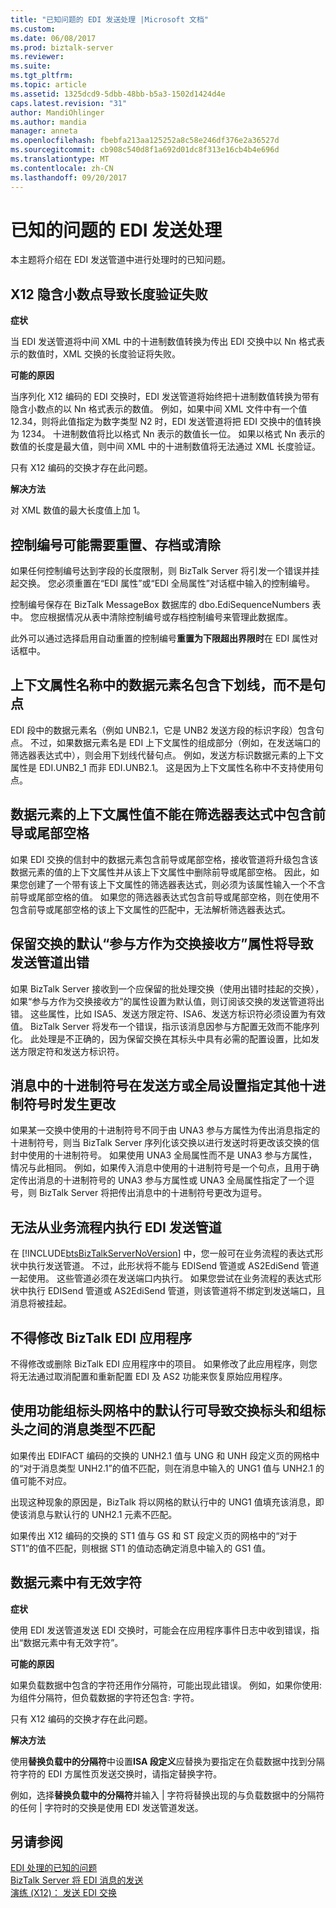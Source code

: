 ```yaml
---
title: "已知问题的 EDI 发送处理 |Microsoft 文档"
ms.custom: 
ms.date: 06/08/2017
ms.prod: biztalk-server
ms.reviewer: 
ms.suite: 
ms.tgt_pltfrm: 
ms.topic: article
ms.assetid: 1325dcd9-5dbb-48bb-b5a3-1502d1424d4e
caps.latest.revision: "31"
author: MandiOhlinger
ms.author: mandia
manager: anneta
ms.openlocfilehash: fbebfa213aa125252a8c58e246df376e2a36527d
ms.sourcegitcommit: cb908c540d8f1a692d01dc8f313e16cb4b4e696d
ms.translationtype: MT
ms.contentlocale: zh-CN
ms.lasthandoff: 09/20/2017
---
```

# <a name="known-issues-with-edi-send-processing"></a>已知的问题的 EDI 发送处理
本主题将介绍在 EDI 发送管道中进行处理时的已知问题。  
  
## <a name="x12-implied-decimal-point-causes-length-validation-to-fail"></a>X12 隐含小数点导致长度验证失败  
 **症状**  
  
 当 EDI 发送管道将中间 XML 中的十进制数值转换为传出 EDI 交换中以 Nn 格式表示的数值时，XML 交换的长度验证将失败。  
  
 **可能的原因**  
  
 当序列化 X12 编码的 EDI 交换时，EDI 发送管道将始终把十进制数值转换为带有隐含小数点的以 Nn 格式表示的数值。 例如，如果中间 XML 文件中有一个值 12.34，则将此值指定为数字类型 N2 时，EDI 发送管道将把 EDI 交换中的值转换为 1234。 十进制数值将比以格式 Nn 表示的数值长一位。 如果以格式 Nn 表示的数值的长度是最大值，则中间 XML 中的十进制数值将无法通过 XML 长度验证。  
  
 只有 X12 编码的交换才存在此问题。  
  
 **解决方法**  
  
 对 XML 数值的最大长度值上加 1。  
  
## <a name="control-numbers-may-need-to-be-reset-archived-or-purged"></a>控制编号可能需要重置、存档或清除  
 如果任何控制编号达到字段的长度限制，则 BizTalk Server 将引发一个错误并挂起交换。 您必须重置在“EDI 属性”或“EDI 全局属性”对话框中输入的控制编号。  
  
 控制编号保存在 BizTalk MessageBox 数据库的 dbo.EdiSequenceNumbers 表中。 您应根据情况从表中清除控制编号或存档控制编号来管理此数据库。  
  
 此外可以通过选择启用自动重置的控制编号**重置为下限超出界限时**在 EDI 属性对话框中。  
  
## <a name="the-data-element-name-in-a-context-property-name-contains-an-underscore-not-a-period"></a>上下文属性名称中的数据元素名包含下划线，而不是句点  
 EDI 段中的数据元素名（例如 UNB2.1，它是 UNB2 发送方段的标识字段）包含句点。 不过，如果数据元素名是 EDI 上下文属性的组成部分（例如，在发送端口的筛选器表达式中），则会用下划线代替句点。 例如，发送方标识数据元素的上下文属性是 EDI.UNB2_1 而非 EDI.UNB2.1。 这是因为上下文属性名称中不支持使用句点。  
  
## <a name="context-property-values-from-data-elements-must-not-contain-leading-or-trailing-spaces-in-filter-expressions"></a>数据元素的上下文属性值不能在筛选器表达式中包含前导或尾部空格  
 如果 EDI 交换的信封中的数据元素包含前导或尾部空格，接收管道将升级包含该数据元素的值的上下文属性并从该上下文属性中删除前导或尾部空格。 因此，如果您创建了一个带有该上下文属性的筛选器表达式，则必须为该属性输入一个不含前导或尾部空格的值。 如果您的筛选器表达式包含前导或尾部空格，则在使用不包含前导或尾部空格的该上下文属性的匹配中，无法解析筛选器表达式。  
  
## <a name="default-party-as-interchange-receiver-properties-for-preserved-interchange-will-cause-the-send-pipeline-to-fail"></a>保留交换的默认“参与方作为交换接收方”属性将导致发送管道出错  
 如果 BizTalk Server 接收到一个应保留的批处理交换（使用出错时挂起的交换），如果“参与方作为交换接收方”的属性设置为默认值，则订阅该交换的发送管道将出错。 这些属性，比如 ISA5、发送方限定符、ISA6、发送方标识符必须设置为有效值。 BizTalk Server 将发布一个错误，指示该消息因参与方配置无效而不能序列化。 此处理是不正确的，因为保留交换在其标头中具有必需的配置设置，比如发送方限定符和发送方标识符。  
  
## <a name="the-decimal-notation-in-a-message-will-be-changed-if-the-send-side-party-or-global-setting-specifies-a-different-decimal-notation"></a>消息中的十进制符号在发送方或全局设置指定其他十进制符号时发生更改  
 如果某一交换中使用的十进制符号不同于由 UNA3 参与方属性为传出消息指定的十进制符号，则当 BizTalk Server 序列化该交换以进行发送时将更改该交换的信封中使用的十进制符号。 如果使用 UNA3 全局属性而不是 UNA3 参与方属性，情况与此相同。 例如，如果传入消息中使用的十进制符号是一个句点，且用于确定传出消息的十进制符号的 UNA3 参与方属性或 UNA3 全局属性指定了一个逗号，则 BizTalk Server 将把传出消息中的十进制符号更改为逗号。  
  
## <a name="edi-send-pipelines-cannot-be-executed-from-within-an-orchestration"></a>无法从业务流程内执行 EDI 发送管道  
 在 [!INCLUDE[btsBizTalkServerNoVersion](../includes/btsbiztalkservernoversion-md.md)] 中，您一般可在业务流程的表达式形状中执行发送管道。 不过，此形状将不能与 EDISend 管道或 AS2EdiSend 管道一起使用。 这些管道必须在发送端口内执行。 如果您尝试在业务流程的表达式形状中执行 EDISend 管道或 AS2EdiSend 管道，则该管道将不绑定到发送端口，且消息将被挂起。  
  
## <a name="biztalk-edi-application-must-not-be-modified"></a>不得修改 BizTalk EDI 应用程序  
 不得修改或删除 BizTalk EDI 应用程序中的项目。 如果修改了此应用程序，则您将无法通过取消配置和重新配置 EDI 及 AS2 功能来恢复原始应用程序。  
  
## <a name="using-the-default-row-in-the-functional-group-header-grid-can-result-in-a-message-type-mismatch-between-the-interchange-header-and-the-group-header"></a>使用功能组标头网格中的默认行可导致交换标头和组标头之间的消息类型不匹配  
 如果传出 EDIFACT 编码的交换的 UNH2.1 值与 UNG 和 UNH 段定义页的网格中的“对于消息类型 UNH2.1”的值不匹配，则在消息中输入的 UNG1 值与 UNH2.1 的值可能不对应。  
  
 出现这种现象的原因是，BizTalk 将以网格的默认行中的 UNG1 值填充该消息，即使该消息与默认行的 UNH2.1 元素不匹配。  
  
 如果传出 X12 编码的交换的 ST1 值与 GS 和 ST 段定义页的网格中的“对于 ST1”的值不匹配，则根据 ST1 的值动态确定消息中输入的 GS1 值。  
  
## <a name="invalid-character-in-data-element"></a>数据元素中有无效字符  
 **症状**  
  
 使用 EDI 发送管道发送 EDI 交换时，可能会在应用程序事件日志中收到错误，指出“数据元素中有无效字符”。  
  
 **可能的原因**  
  
 如果负载数据中包含的字符还用作分隔符，可能出现此错误。 例如，如果你使用: 为组件分隔符，但负载数据的字符还包含: 字符。  
  
 只有 X12 编码的交换才存在此问题。  
  
 **解决方法**  
  
 使用**替换负载中的分隔符**中设置**ISA 段定义**应替换为要指定在负载数据中找到分隔符字符的 EDI 方属性页发送交换时，请指定替换字符。  
  
 例如，选择**替换负载中的分隔符**并输入 &#124; 字符将替换出现的与负载数据中的分隔符的任何 &#124; 字符时的交换是使用 EDI 发送管道发送。  
  
## <a name="see-also"></a>另请参阅  
 [EDI 处理的已知的问题](../core/known-issues-with-edi-processing.md)   
 [BizTalk Server 将 EDI 消息的发送](../core/how-biztalk-server-sends-edi-messages.md)   
 [演练 (X12)： 发送 EDI 交换](../core/walkthrough-x12-sending-edi-interchanges.md)